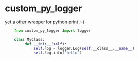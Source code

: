 # custom_py_logger
yet a other wrapper for python-print ;-)

```python
    from custom_py_logger import logger

    class MyClass:
         def __init__(self):
             self.log = logger.Log(self.__class__.__name__)
             self.log.info("hello")
```
